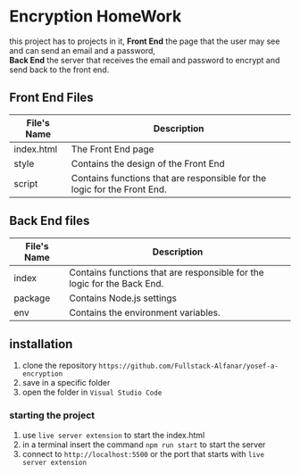 # Encryption HomeWork

this project has to projects in it, **Front End** the page that the user may see and can send an email and a password,<br>
**Back End** the server that receives the email and password to encrypt and send back to the front end.<br>

## Front End Files

| File's Name | Description                                                              |
| ----------- | ------------------------------------------------------------------------ |
| index.html  | The Front End page                                                       |
| style       | Contains the design of the Front End                                     |
| script      | Contains functions that are responsible for the logic for the Front End. |

## Back End files

| File's Name | Description                                                             |
| ----------- | ----------------------------------------------------------------------- |
| index       | Contains functions that are responsible for the logic for the Back End. |
| package     | Contains Node.js settings                                               |
| env         | Contains the environment variables.                                     |

## installation

1. clone the repository `https://github.com/Fullstack-Alfanar/yosef-a-encryption`
2. save in a specific folder
3. open the folder in `Visual Studio Code`

### starting the project

1. use `live server extension` to start the index.html
2. in a terminal insert the command `npm run start` to start the server
3. connect to `http://localhost:5500` or the port that starts with `live server extension`
